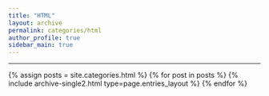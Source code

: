 ```yaml
---
title: "HTML"
layout: archive
permalink: categories/html
author_profile: true
sidebar_main: true
---
```


<!-- 공백이 포함되어 있는 카테고리 이름의 경우 site.categories['a b c'] 이런식으로! -->

***

{% assign posts = site.categories.html %}
{% for post in posts %} {% include archive-single2.html type=page.entries_layout %} {% endfor %}